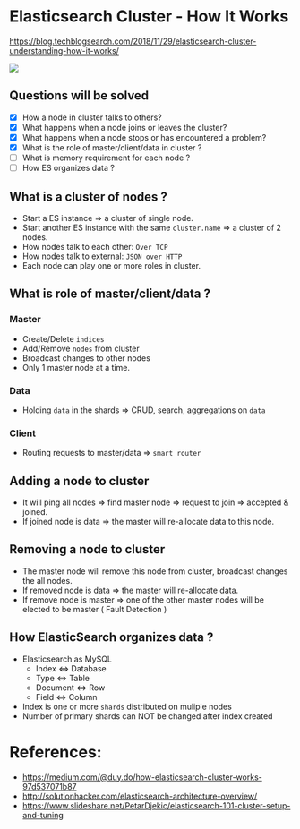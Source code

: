 # Elasticsearch Cluster - How It Works
https://blog.techblogsearch.com/2018/11/29/elasticsearch-cluster-understanding-how-it-works/

![](https://www.elastic.co/assets/blt47da469cfb3097c3/cluster-topology.svg)

## Questions will be solved
- [x] How a node in cluster talks to others?
- [x] What happens when a node joins or leaves the cluster?
- [x] What happens when a node stops or has encountered a problem?
- [x] What is the role of master/client/data in cluster ?
- [ ] What is memory requirement for each node ?
- [ ] How ES organizes data ?

## What is a cluster of nodes ? 
- Start a ES instance => a cluster of single node.
- Start another ES instance with the same `cluster.name` => a cluster of 2 nodes.
- How nodes talk to each other: `Over TCP`
- How nodes talk to external: `JSON over HTTP`
- Each node can play one or more roles in cluster.

## What is role of master/client/data ?
### Master
- Create/Delete `indices`
- Add/Remove `nodes` from cluster
- Broadcast changes to other nodes
- Only 1 master node at a time.

### Data
- Holding `data` in the shards => CRUD, search, aggregations on `data`

### Client
- Routing requests to master/data => `smart router`

## Adding a node to cluster
- It will ping all nodes => find master node => request to join => accepted & joined.
- If joined node is data => the master will re-allocate data to this node.

## Removing a node to cluster
- The master node will remove this node from cluster, broadcast changes the all nodes.
- If removed node is data => the master will re-allocate data.
- If remove node is master => one of the other master nodes will be elected to be master ( Fault Detection )

## How ElasticSearch organizes data ?
- Elasticsearch as MySQL
  * Index <=> Database
  * Type <=> Table
  * Document <=> Row
  * Field <=> Column
- Index is one or more `shards` distributed on muliple nodes
- Number of primary shards can NOT be changed after index created

# References:
- https://medium.com/@duy.do/how-elasticsearch-cluster-works-97d537071b87
- http://solutionhacker.com/elasticsearch-architecture-overview/
- https://www.slideshare.net/PetarDjekic/elasticsearch-101-cluster-setup-and-tuning
